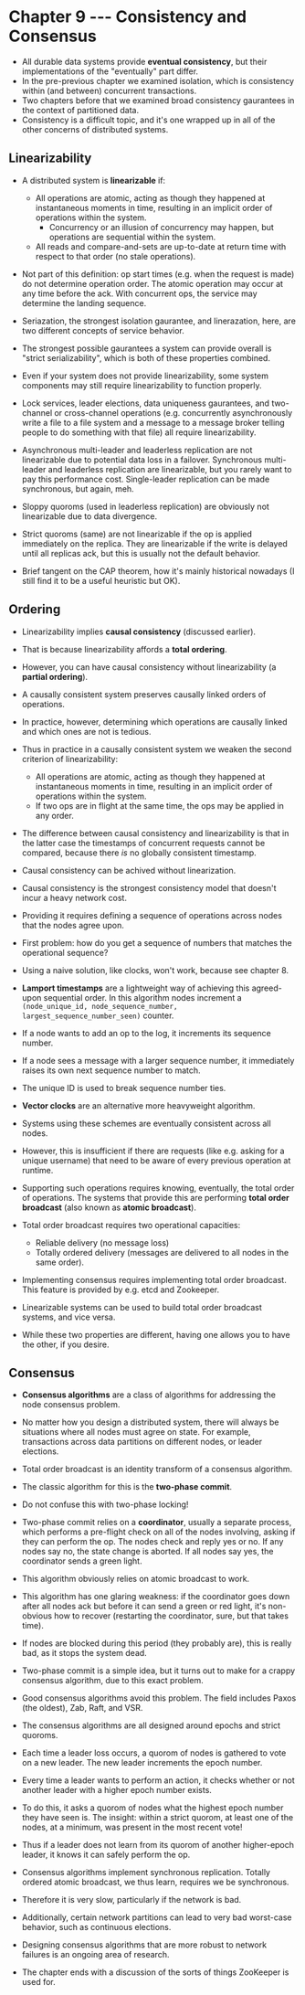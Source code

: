 # Chapter 9 --- Consistency and Consensus

* All durable data systems provide **eventual consistency**, but their implementations of the "eventually" part differ.
* In the pre-previous chapter we examined isolation, which is consistency within (and between) concurrent transactions.
* Two chapters before that we examined broad consistency gaurantees in the context of partitioned data.
* Consistency is a difficult topic, and it's one wrapped up in all of the other concerns of distributed systems.


## Linearizability
* A distributed system is **linearizable** if:
  * All operations are atomic, acting as though they happened at instantaneous moments in time, resulting in an implicit order of operations within the system.
    * Concurrency or an illusion of concurrency may happen, but operations are sequential within the system.
  * All reads and compare-and-sets are up-to-date at return time with respect to that order (no stale operations).
* Not part of this definition: op start times (e.g. when the request is made) do not determine operation order. The atomic operation may occur at any time before the ack. With concurrent ops, the service may determine the landing sequence.


* Seriazation, the strongest isolation gaurantee, and linerazation, here, are two different concepts of service behavior.
* The strongest possible gaurantees a system can provide overall is "strict serializability", which is both of these properties combined.


* Even if your system does not provide linearizability, some system components may still require linearizability to function properly.
* Lock services, leader elections, data uniqueness gaurantees, and two-channel or cross-channel operations (e.g. concurrently asynchronously write a file to a file system and a message to a message broker telling people to do something with that file) all require linearizability.


* Asynchronous multi-leader and leaderless replication are not linearizable due to potential data loss in a failover. Synchronous multi-leader and leaderless replication are linearizable, but you rarely want to pay this performance cost. Single-leader replication can be made synchronous, but again, meh.
* Sloppy quoroms (used in leaderless replication) are obviously not linearizable due to data divergence.
* Strict quoroms (same) are not linearizable if the op is applied immediately on the replica. They are linearizable if the write is delayed until all replicas ack, but this is usually not the default behavior.


* Brief tangent on the CAP theorem, how it's mainly historical nowadays (I still find it to be a useful heuristic but OK).


## Ordering
* Linearizability implies **causal consistency** (discussed earlier).
* That is because linearizability affords a **total ordering**.
* However, you can have causal consistency without linearizability (a **partial ordering**).
* A causally consistent system preserves causally linked orders of operations.
* In practice, however, determining which operations are causally linked and which ones are not is tedious.
* Thus in practice in a causally consistent system we weaken the second criterion of linearizability:
  * All operations are atomic, acting as though they happened at instantaneous moments in time, resulting in an implicit order of operations within the system.
  * If two ops are in flight at the same time, the ops may be applied in any order.
* The difference between causal consistency and linearizability is that in the latter case the timestamps of concurrent requests cannot be compared, because there *is* no globally consistent timestamp.


* Causal consistency can be achived without linearization.
* Causal consistency is the strongest consistency model that doesn't incur a heavy network cost.
* Providing it requires defining a sequence of operations across nodes that the nodes agree upon.
* First problem: how do you get a sequence of numbers that matches the operational sequence?
* Using a naive solution, like clocks, won't work, because see chapter 8.


* **Lamport timestamps** are a lightweight way of achieving this agreed-upon sequential order. In this algorithm nodes increment a `(node_unique_id, node_sequence_number, largest_sequence_number_seen)` counter.
* If a node wants to add an op to the log, it increments its sequence number.
* If a node sees a message with a larger sequence number, it immediately raises its own next sequence number to match.
* The unique ID is used to break sequence number ties.


* **Vector clocks** are an alternative more heavyweight algorithm.


* Systems using these schemes are eventually consistent across all nodes.
* However, this is insufficient if there are requests (like e.g. asking for a unique username) that need to be aware of every previous operation at runtime.
* Supporting such operations requires knowing, eventually, the total order of operations. The systems that provide this are performing **total order broadcast** (also known as **atomic broadcast**).
* Total order broadcast requires two operational capacities:
  * Reliable delivery (no message loss)
  * Totally ordered delivery (messages are delivered to all nodes in the same order).
* Implementing consensus requires implementing total order broadcast. This feature is provided by e.g. etcd and Zookeeper.


* Linearizable systems can be used to build total order broadcast systems, and vice versa.
* While these two properties are different, having one allows you to have the other, if you desire.



## Consensus
* **Consensus algorithms** are a class of algorithms for addressing the node consensus problem.
* No matter how you design a distributed system, there will always be situations where all nodes must agree on state. For example, transactions across data partitions on different nodes, or leader elections.
* Total order broadcast is an identity transform of a consensus algorithm.


* The classic algorithm for this is the **two-phase commit**.
* Do not confuse this with two-phase locking!
* Two-phase commit relies on a **coordinator**, usually a separate process, which performs a pre-flight check on all of the nodes involving, asking if they can perform the op. The nodes check and reply yes or no. If any nodes say no, the state change is aborted. If all nodes say yes, the coordinator sends a green light.
* This algorithm obviously relies on atomic broadcast to work.
* This algorithm has one glaring weakness: if the coordinator goes down after all nodes ack but before it can send a green or red light, it's non-obvious how to recover (restarting the coordinator, sure, but that takes time).
* If nodes are blocked during this period (they probably are), this is really bad, as it stops the system dead.


* Two-phase commit is a simple idea, but it turns out to make for a crappy consensus algorithm, due to this exact problem.
* Good consensus algorithms avoid this problem. The field includes Paxos (the oldest), Zab, Raft, and VSR.
* The consensus algorithms are all designed around epochs and strict quoroms.
* Each time a leader loss occurs, a quorom of nodes is gathered to vote on a new leader. The new leader increments the epoch number.
* Every time a leader wants to perform an action, it checks whether or not another leader with a higher epoch number exists.
* To do this, it asks a quorom of nodes what the highest epoch number they have seen is. The insight: within a strict quorom, at least one of the nodes, at a minimum, was present in the most recent vote!
* Thus if a leader does not learn from its quorom of another higher-epoch leader, it knows it can safely perform the op.


* Consensus algorithms implement synchronous replication. Totally ordered atomic broadcast, we thus learn, requires we be synchronous.
* Therefore it is very slow, particularly if the network is bad.
* Additionally, certain network partitions can lead to very bad worst-case behavior, such as continuous elections.
* Designing consensus algorithms that are more robust to network failures is an ongoing area of research.


* The chapter ends with a discussion of the sorts of things ZooKeeper is used for.

